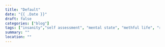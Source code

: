 ```yaml
---
title: "Default"
date: "{{ .Date }}"
draft: false
categories: ["blog"]
tags: ["insanity","self assessment", "mental state", "methful life", "ramblings of an asylum inmate", "sobriety", "love in the time of COVID19", "terminal blues", "space cowboy", "command line gazing", "geek me good", "working", "feeling myself", "manifesto", "queer not gay", "story telling", "we are the music makers", "health", "HPoMOU", "ready, player one"]
summary: ""
location: ""
---
```

